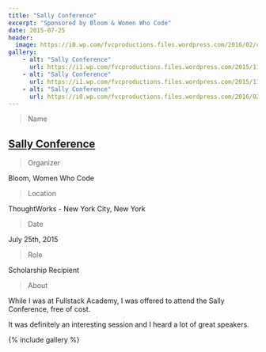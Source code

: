 ```yaml
---
title: "Sally Conference"
excerpt: "Sponsored by Bloom & Women Who Code"
date: 2015-07-25
header:
  image: https://i0.wp.com/fvcproductions.files.wordpress.com/2016/02/ckydracwgaeajgp.jpg
gallery:
    - alt: "Sally Conference"
      url: https://i1.wp.com/fvcproductions.files.wordpress.com/2015/11/img_0001.jpg
    - alt: "Sally Conference"
      url: https://i1.wp.com/fvcproductions.files.wordpress.com/2015/11/img_0002.jpg
    - alt: "Sally Conference"
      url: https://i0.wp.com/fvcproductions.files.wordpress.com/2016/02/ckydracwgaeajgp.jpg
---
```


> Name

## <a title="Sally Conference" href="https://www.thesallyconference.com/" target="_blank" rel="noopener">Sally Conference</a>

> Organizer

Bloom, Women Who Code

> Location

ThoughtWorks - New York City, New York

> Date

July 25th, 2015

> Role

Scholarship Recipient

> About

While I was at Fullstack Academy, I was offered to attend the Sally Conference, free of cost.

It was definitely an interesting session and I heard a lot of great speakers.

{% include gallery %}